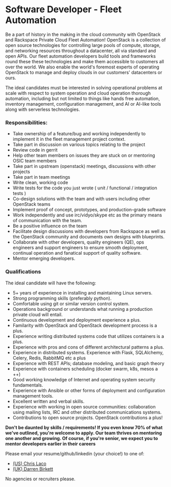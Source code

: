# Software Developer - Fleet Automation

Be a part of history in the making in the cloud community with OpenStack and Rackspace
Private Cloud Fleet Automation! OpenStack is a collection of open source technologies for
controlling large pools of compute, storage, and networking resources throughout
a datacenter, all via standard and open APIs. Our fleet automation developers
build tools and frameworks round these these technologies and make them accessible to
customers all over the world. We also enable the world's foremost experts of operating OpenStack to
manage and deploy clouds in our customers' datacenters or ours.

The ideal candidates must be interested in solving operational problems at scale
with respect to system operation and cloud operation thorough automation, including
but not limited to things like hands free automation, inventory management,
configuration management, and AI or AI-like tools along with serverless technologies.

### Responsibilities:

- Take ownership of a feature/bug and working independently to implement it in the fleet management project context.
- Take part in discussion on various topics relating to the project
- Review code in gerrit
- Help other team members on issues they are stuck on or mentoring OSIC team members
- Take part in upstream (openstack) meetings, discussions with other projects
- Take part in team meetings
- Write clean, working code
- Write tests for the code you just wrote ( unit / functional / integration tests )
- Co-design solutions with the team and with users including other OpenStack teams
- Implement proof of concept, prototypes, and production-grade software
- Work independently and use irc/vidyo/skype etc as the primary means of communication with the team.
- Be a positive influence on the team
- Facilitate design discussions with developers from Rackspace as well as the OpenStack community and documents own designs with blueprints.
- Collaborate with other developers, quality engineers (QE), ops engineers and support engineers to ensure smooth deployment, continual operation and fanatical support of quality software.
- Mentor emerging developers.

### Qualifications

The ideal candidate will have the following:

- 5+ years of experience in installing and maintaining Linux servers.
- Strong programming skills (preferably python).
- Comfortable using git or similar version control system.
- Operations background or understands what running a production private cloud will entail.
- Continuous development and deployment experience a plus.
- Familarity with OpenStack and OpenStack development process is a plus.
- Experience writing distributed systems code that utilizes containers is a plus.
- Experience with pros and cons of different architectural patterns a plus.
- Experience in distributed systems. Experience with Flask, SQLAlchemy, Celery, Redis, RabbitMQ etc a plus
- Experience with REST APIs; database modeling, and basic graph theory
- Experience with containers scheduling (docker swarm, k8s, mesos a ++)
- Good working knowledge of Internet and operating system security fundamentals.
- Experience with Ansible or other forms of deployment and configuration management tools.
- Excellent written and verbal skills.
- Experience with working in open source communities: collaboration using mailing lists, IRC and other distributed communications systems.
- Contributions to open source projects. OpenStack contributions a plus!

**Don't be daunted by skills / requirements! If you even know 70% of what we've
outlined, you're welcome to apply. Our team thrives on mentoring one another
and growing. Of course, if you're senior, we expect you to mentor developers
earlier in their careers**

Please email your resume/github/linkedin (your choice!) to one of:

* [(US) Chris Laco](mailto:chris.laco@rackspace.com)
* [(UK) Darren Birkett](mailto:darren.birkett@rackspace.co.uk)

No agencies or recruiters please.
